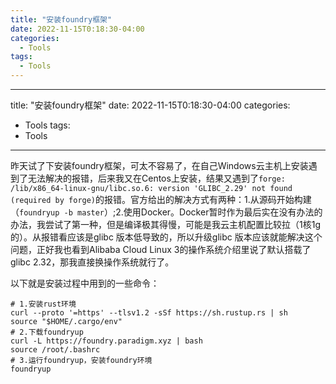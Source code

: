```yaml
---
title: "安装foundry框架"
date: 2022-11-15T0:18:30-04:00
categories:
  - Tools
tags:
  - Tools
---
```


---
title: "安装foundry框架"
date: 2022-11-15T0:18:30-04:00
categories:
  - Tools
tags:
  - Tools
---



昨天试了下安装foundry框架，可太不容易了，在自己Windows云主机上安装遇到了无法解决的报错，后来我又在Centos上安装，结果又遇到了`forge: /lib/x86_64-linux-gnu/libc.so.6: version 'GLIBC_2.29' not found (required by forge)`的报错。官方给出的解决方式有两种：1.从源码开始构建（`foundryup -b master`）;2.使用Docker。Docker暂时作为最后实在没有办法的办法，我尝试了第一种，但是编译极其得慢，可能是我云主机配置比较拉（1核1g的）。从报错看应该是glibc 版本低导致的，所以升级glibc 版本应该就能解决这个问题，正好我也看到Alibaba Cloud Linux 3的操作系统介绍里说了默认搭载了glibc 2.32，那我直接换操作系统就行了。

以下就是安装过程中用到的一些命令：

```
# 1.安装rust环境
curl --proto '=https' --tlsv1.2 -sSf https://sh.rustup.rs | sh
source "$HOME/.cargo/env"
# 2.下载foundryup
curl -L https://foundry.paradigm.xyz | bash
source /root/.bashrc
# 3.运行foundryup，安装foundry环境
foundryup
```

